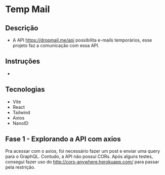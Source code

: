 # Temp Mail

## Descrição
- A API  https://dropmail.me/api possibilita e-mails temporários, esse projeto faz a comunicação com essa API.

## Instruções

-

## Tecnologias
- Vite
- React
- Tailwind
- Axios
- NanoID

## Fase 1 - Explorando a API com axios

Pra acessar com o axios, foi necessário fazer um post e enviar uma query para o GraphQL. Contudo, a API não possui CORs. Após alguns testes, consegui fazer uso do http://cors-anywhere.herokuapp.com/ para passar pela restrição.

